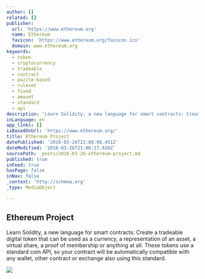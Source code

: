 ```yaml
---
author: []
related: []
publisher:
  url: 'https://www.ethereum.org'
  name: Ethereum
  favicon: 'https://www.ethereum.org/favicon.ico'
  domain: www.ethereum.org
keywords:
  - token
  - cryptocurrency
  - tradeable
  - contract
  - puzzle-based
  - ruleset
  - fixed
  - amount
  - standard
  - api
description: 'Learn Solidity, a new language for smart contracts: Create a tradeable digital token that can be used as a currency, a representation of an asset, a virtual share, a proof of membership or anything at all. These tokens use a standard coin API, so your contract will be automatically compatible with any wallet, other contract or exchange also using this standard.'
inLanguage: en
app_links: []
isBasedOnUrl: 'https://www.ethereum.org/'
title: Ethereum Project
datePublished: '2016-03-26T21:08:08.451Z'
dateModified: '2016-03-26T21:06:27.926Z'
sourcePath: _posts/2016-03-26-ethereum-project.md
published: true
inFeed: true
hasPage: false
inNav: false
_context: 'http://schema.org'
_type: MediaObject

---
```

<article style=""><h1>Ethereum Project</h1><p>Learn Solidity, a new language for smart contracts: Create a tradeable digital token that can be used as a currency, a representation of an asset, a virtual share, a proof of membership or anything at all. These tokens use a standard coin API, so your contract will be automatically compatible with any wallet, other contract or exchange also using this standard.</p><img src="https://ethereum.org/images/wallpaper-homestead.jpg" /></article>